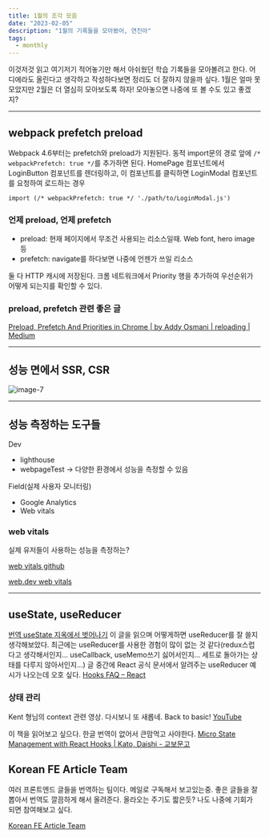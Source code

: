 ```yaml
---
title: 1월의 조각 모음
date: "2023-02-05"
description: "1월의 기록들을 모아봤어, 연진아"
tags:
  - monthly
---
```


이것저것 읽고 여기저기 적어놓기만 해서 아쉬웠던 학습 기록들을 모아볼려고 한다. 어디에라도 올린다고 생각하고 작성하다보면 정리도 더 잘하지 않을까 싶다. 1월은 얼마 못 모았지만 2월은 더 열심히 모아보도록 하자! 모아놓으면 나중에 또 볼 수도 있고 좋겠지?

---

## webpack prefetch preload

Webpack 4.6부터는 prefetch와 preload가 지원된다.
동적 import문의 경로 앞에 `/* webpackPrefetch: true */`를 추가하면 된다.
HomePage 컴포넌트에서 LoginButton 컴포넌트를 렌더링하고, 이 컴포넌트를 클릭하면 LoginModal 컴포넌트를 요청하여 로드하는 경우

```
import (/* webpackPrefetch: true */ './path/to/LoginModal.js')
```

### 언제 preload, 언제 prefetch

- preload: 현재 페이지에서 무조건 사용되는 리소스일때. Web font, hero image 등
- prefetch: navigate를 하다보면 나중에 언젠가 쓰일 리소스

둘 다 HTTP 캐시에 저장된다.
크롬 네트워크에서 Priority 행을 추가하여 우선순위가 어떻게 되는지를 확인할 수 있다.

### preload, prefetch 관련 좋은 글

[Preload, Prefetch And Priorities in Chrome | by Addy Osmani | reloading | Medium](https://medium.com/reloading/preload-prefetch-and-priorities-in-chrome-776165961bbf)

---

## 성능 면에서 SSR, CSR

![image-7](https://user-images.githubusercontent.com/67692759/216808691-7f4a6796-a9e9-4546-96d9-8f24100c17e1.png)

---

## 성능 측정하는 도구들

Dev

- lighthouse
- webpageTest -> 다양한 환경에서 성능을 측정할 수 있음

Field(실제 사용자 모니터링)

- Google Analytics
- Web vitals

### web vitals

실제 유저들이 사용하는 성능을 측정하는?

[web vitals github](https://github.com/GoogleChrome/web-vitals)

[web.dev web vitals](https://web.dev/vitals/)

---

## useState, useReducer

[번역 useState 지옥에서 벗어나기](https://velog.io/@eunbinn/a-cure-for-react-useState-hell)
이 글을 읽으며 어떻게하면 useReducer를 잘 쓸지 생각해보았다. 최근에는 useReducer를 사용한 경험이 많이 없는 것 같다(redux스럽다고 생각해서인지… useCallback, useMemo쓰기 싫어서인지… 세트로 돌아가는 상태를 다루지 않아서인지…) 글 중간에 React 공식 문서에서 알려주는 useReducer 예시가 나오는데 오호 싶다.
[Hooks FAQ – React](https://reactjs.org/docs/hooks-faq.html#how-to-avoid-passing-callbacks-down)

### 상태 관리

Kent 형님의 context 관련 영상. 다시보니 또 새롭네. Back to basic!
[YouTube](https://www.youtube.com/watch?v=zpUMRsAO6-Y)

이 책을 읽어보고 싶으다. 한글 번역이 없어서 큰맘먹고 사야한다. [Micro State Management with React Hooks | Kato, Daishi - 교보문고](https://product.kyobobook.co.kr/detail/S000061587593)

## Korean FE Article Team

여러 프론트엔드 글들을 번역하는 팀이다. 메일로 구독해서 보고있는중. 좋은 글들을 잘 뽑아서 번역도 깔끔하게 해서 올려준다. 올라오는 주기도 짧은듯? 나도 나중에 기회가 되면 참여해보고 싶다.

[Korean FE Article Team](https://kofearticle.substack.com/)
